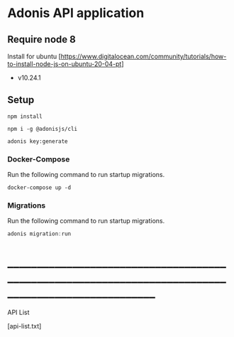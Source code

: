 # Adonis API application

## Require node 8
Install for ubuntu [https://www.digitalocean.com/community/tutorials/how-to-install-node-js-on-ubuntu-20-04-pt]
 - v10.24.1

## Setup
```
npm install
```

```
npm i -g @adonisjs/cli
```

```
adonis key:generate
```

### Docker-Compose

Run the following command to run startup migrations.

```
docker-compose up -d
```

### Migrations

Run the following command to run startup migrations.

```js
adonis migration:run
```

# ___________________________________________________________________________________________________ #

API List

[api-list.txt]